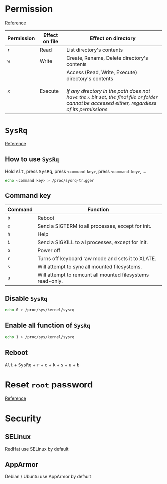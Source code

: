 # Permission

[Reference](https://wiki.archlinux.org/index.php/File_permissions_and_attributes)

| Permission | Effect on file | Effect on directory |
| --- | --- | --- |
| `r` | Read | List directory's contents  |
| `w` | Write | Create, Rename, Delete directory's contents |
| `x` | Execute | Access (Read, Write, Execute) directory's contents<br><br> *If any directory in the path does not have the `x` bit set, the final file or folder cannot be accessed either, regardless of its permissions* |

# `SysRq`

[Reference](https://github.com/torvalds/linux/blob/master/Documentation/admin-guide/sysrq.rst)

## How to use `SysRq`

Hold <kbd>Alt</kbd>, press <kbd>SysRq</kbd>, press `<command key>`, press `<command key>`, ...

```bash
echo <command key> > /proc/sysrq-trigger
```

## Command key

| Command | Function |
| --- | --- |
| `b` | Reboot |
| `e` | Send a SIGTERM to all processes, except for init. |
| `h` | Help |
| `i` | Send a SIGKILL to all processes, except for init. |
| `o` | Power off |
| `r` | Turns off keyboard raw mode and sets it to XLATE. |
| `s` | Will attempt to sync all mounted filesystems. |
| `u` | Will attempt to remount all mounted filesystems read-only. |

## Disable `SysRq`

```bash
echo 0 > /proc/sys/kernel/sysrq
```

## Enable all function of `SysRq`

```bash
echo 1 > /proc/sys/kernel/sysrq
```

## Reboot

<kbd>Alt</kbd> + <kbd>SysRq</kbd> + <kbd>r</kbd> + <kbd>e</kbd> + <kbd>k</kbd> + <kbd>s</kbd> + <kbd>u</kbd> + <kbd>b</kbd>

# Reset `root` password
[Reference](https://wiki.archlinux.org/index.php/Reset_lost_root_password)

# Security

## SELinux

RedHat use SELinux by default

## AppArmor

Debian / Ubuntu use AppArmor by default
